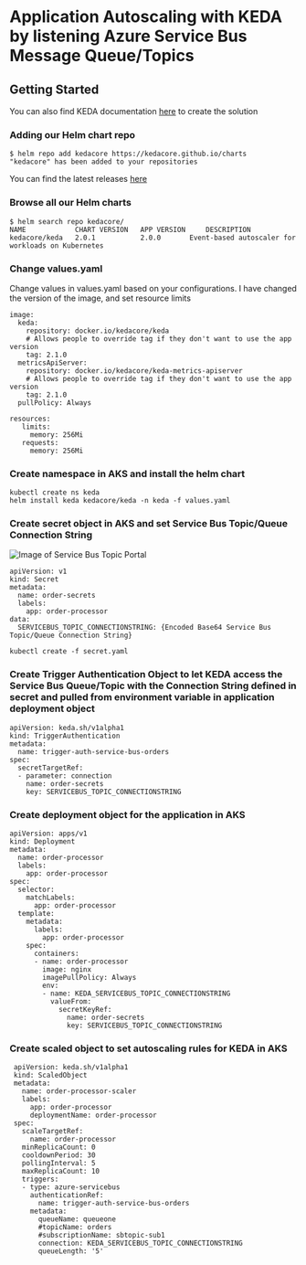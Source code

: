 # Application Autoscaling with KEDA by listening Azure Service Bus Message Queue/Topics 

## Getting Started
You can also find KEDA documentation [here](https://keda.sh/docs/2.1/scalers/azure-service-bus/) to create the solution

### Adding our Helm chart repo

```console
$ helm repo add kedacore https://kedacore.github.io/charts
"kedacore" has been added to your repositories
```
You can find the latest releases [here](https://github.com/kedacore/charts/releases)

### Browse all our Helm charts
```
$ helm search repo kedacore/
NAME            CHART VERSION   APP VERSION     DESCRIPTION
kedacore/keda	2.0.1        	2.0.0      	Event-based autoscaler for workloads on Kubernetes
```
### Change values.yaml
Change values in values.yaml based on your configurations. I have changed the version of the image, and set resource limits

```
image:
  keda:
    repository: docker.io/kedacore/keda
    # Allows people to override tag if they don't want to use the app version
    tag: 2.1.0
  metricsApiServer:
    repository: docker.io/kedacore/keda-metrics-apiserver
    # Allows people to override tag if they don't want to use the app version
    tag: 2.1.0
  pullPolicy: Always
```
```
resources: 
   limits:
     memory: 256Mi
   requests:
     memory: 256Mi
 ```
 ### Create namespace in AKS and install the helm chart
 ```
 kubectl create ns keda
 helm install keda kedacore/keda -n keda -f values.yaml
 ```
 ### Create secret object in AKS and set Service Bus Topic/Queue Connection String
 
 ![Image of Service Bus Topic Portal](https://github.com/erydrn/Azure-Service-Bus-Application-Autoscaling-with-KEDA/blob/main/images/ServiceBusQueueConnString.png)
 
  ```
  apiVersion: v1
  kind: Secret
  metadata:
    name: order-secrets
    labels:
      app: order-processor
  data:
    SERVICEBUS_TOPIC_CONNECTIONSTRING: {Encoded Base64 Service Bus Topic/Queue Connection String}
  ```
  ```
  kubectl create -f secret.yaml
  ```
  ### Create Trigger Authentication Object to let KEDA access the Service Bus Queue/Topic with the Connection String defined in secret and pulled from environment variable in application deployment object
  ```
  apiVersion: keda.sh/v1alpha1
  kind: TriggerAuthentication
  metadata:
    name: trigger-auth-service-bus-orders
  spec:
    secretTargetRef:
    - parameter: connection
      name: order-secrets
      key: SERVICEBUS_TOPIC_CONNECTIONSTRING
  ```
  ### Create deployment object for the application in AKS
  ```
  apiVersion: apps/v1
  kind: Deployment
  metadata:
    name: order-processor
    labels:
      app: order-processor
  spec:
    selector:
      matchLabels:
        app: order-processor
    template:
      metadata:
        labels:
          app: order-processor
      spec:
        containers:
        - name: order-processor
          image: nginx
          imagePullPolicy: Always
          env:
          - name: KEDA_SERVICEBUS_TOPIC_CONNECTIONSTRING
            valueFrom:
              secretKeyRef:
                name: order-secrets
                key: SERVICEBUS_TOPIC_CONNECTIONSTRING
   ```
   ### Create scaled object to set autoscaling rules for KEDA in AKS
   ```
    apiVersion: keda.sh/v1alpha1
    kind: ScaledObject
    metadata:
      name: order-processor-scaler
      labels:
        app: order-processor
        deploymentName: order-processor
    spec:
      scaleTargetRef:
        name: order-processor
      minReplicaCount: 0
      cooldownPeriod: 30
      pollingInterval: 5
      maxReplicaCount: 10
      triggers:
      - type: azure-servicebus
        authenticationRef:
          name: trigger-auth-service-bus-orders
        metadata:
          queueName: queueone
          #topicName: orders
          #subscriptionName: sbtopic-sub1
          connection: KEDA_SERVICEBUS_TOPIC_CONNECTIONSTRING
          queueLength: '5'
